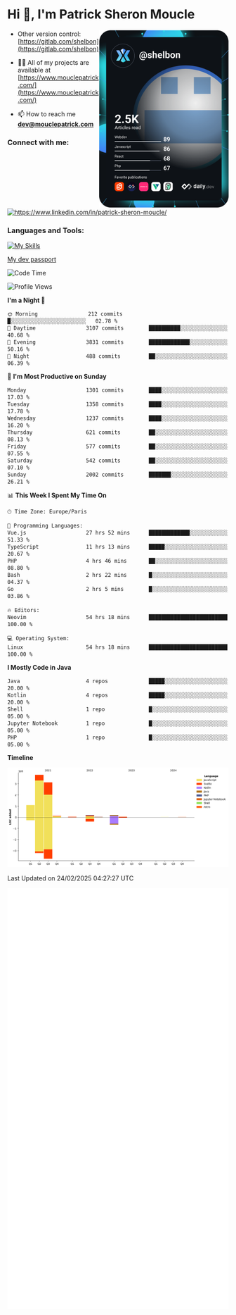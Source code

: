  
  <div align="left">
  <h1 align="left"> Hi 👋, I'm Patrick Sheron Moucle</h1>
<a     href="https://app.daily.dev/shelbon"><img src="https://github.com/shelbon/shelbon/blob/main/devcard.svg"  width="295" align="right" alt="shelbon's Dev Card"/></a>

- Other version control: [https://gitlab.com/shelbon](https://gitlab.com/shelbon)
- 👨‍💻 All of my projects are available at [https://www.mouclepatrick.com/](https://www.mouclepatrick.com/)

- 📫 How to reach me **dev@mouclepatrick.com**

<h3 align="left">Connect with me:</h3>
<p align="left">
<a href="https://linkedin.com/in/https://www.linkedin.com/in/patrick-sheron-moucle/" target="blank"  ><img align="center" src="https://raw.githubusercontent.com/rahuldkjain/github-profile-readme-generator/master/src/images/icons/Social/linked-in-alt.svg" alt="https://www.linkedin.com/in/patrick-sheron-moucle/" height="30" width="40" /></a>
</p>

<h3 align="left">Languages and Tools:</h3>
 
 [![My Skills](https://skillicons.dev/icons?i=kotlin,java,svelte,vue,spring,laravel,nuxt,htmx,go,php,elixir,graphql,css,html,tailwind,idea,vscode,redis,git,gitlab&perline=6&theme=light)](https://skillicons.dev)

[My dev passport](https://passeport.dev/p/e96cf336-11d7-4edd-916d-11af626333a8)
<!--START_SECTION:waka-->
![Code Time](http://img.shields.io/badge/Code%20Time-5%2C264%20hrs%208%20mins-blue)

![Profile Views](http://img.shields.io/badge/Profile%20Views-3-blue)

**I'm a Night 🦉** 

```text
🌞 Morning                212 commits         █░░░░░░░░░░░░░░░░░░░░░░░░   02.78 % 
🌆 Daytime                3107 commits        ██████████░░░░░░░░░░░░░░░   40.68 % 
🌃 Evening                3831 commits        █████████████░░░░░░░░░░░░   50.16 % 
🌙 Night                  488 commits         ██░░░░░░░░░░░░░░░░░░░░░░░   06.39 % 
```
📅 **I'm Most Productive on Sunday** 

```text
Monday                   1301 commits        ████░░░░░░░░░░░░░░░░░░░░░   17.03 % 
Tuesday                  1358 commits        ████░░░░░░░░░░░░░░░░░░░░░   17.78 % 
Wednesday                1237 commits        ████░░░░░░░░░░░░░░░░░░░░░   16.20 % 
Thursday                 621 commits         ██░░░░░░░░░░░░░░░░░░░░░░░   08.13 % 
Friday                   577 commits         ██░░░░░░░░░░░░░░░░░░░░░░░   07.55 % 
Saturday                 542 commits         ██░░░░░░░░░░░░░░░░░░░░░░░   07.10 % 
Sunday                   2002 commits        ███████░░░░░░░░░░░░░░░░░░   26.21 % 
```


📊 **This Week I Spent My Time On** 

```text
🕑︎ Time Zone: Europe/Paris

💬 Programming Languages: 
Vue.js                   27 hrs 52 mins      █████████████░░░░░░░░░░░░   51.33 % 
TypeScript               11 hrs 13 mins      █████░░░░░░░░░░░░░░░░░░░░   20.67 % 
PHP                      4 hrs 46 mins       ██░░░░░░░░░░░░░░░░░░░░░░░   08.80 % 
Bash                     2 hrs 22 mins       █░░░░░░░░░░░░░░░░░░░░░░░░   04.37 % 
Go                       2 hrs 5 mins        █░░░░░░░░░░░░░░░░░░░░░░░░   03.86 % 

🔥 Editors: 
Neovim                   54 hrs 18 mins      █████████████████████████   100.00 % 

💻 Operating System: 
Linux                    54 hrs 18 mins      █████████████████████████   100.00 % 
```

**I Mostly Code in Java** 

```text
Java                     4 repos             █████░░░░░░░░░░░░░░░░░░░░   20.00 % 
Kotlin                   4 repos             █████░░░░░░░░░░░░░░░░░░░░   20.00 % 
Shell                    1 repo              █░░░░░░░░░░░░░░░░░░░░░░░░   05.00 % 
Jupyter Notebook         1 repo              █░░░░░░░░░░░░░░░░░░░░░░░░   05.00 % 
PHP                      1 repo              █░░░░░░░░░░░░░░░░░░░░░░░░   05.00 % 
```



**Timeline**

![Lines of Code chart](https://raw.githubusercontent.com/shelbon/shelbon/main/assets/bar_graph.png)


 Last Updated on 24/02/2025 04:27:27 UTC
<!--END_SECTION:waka--> 
![Metrics](https://github.com/shelbon/shelbon/blob/main/github-metrics.svg)
